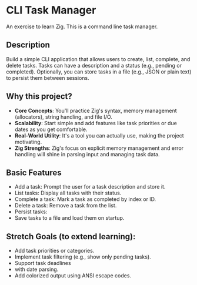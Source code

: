 # CLI Task Manager

An exercise to learn Zig. This is a command line task manager.

## Description

Build a simple CLI application that allows users to create, list, complete, and delete tasks. Tasks can
have a description and a status (e.g., pending or completed). Optionally, you can store tasks in a file (e.g., JSON or
plain text) to persist them between sessions.

## Why this project?

- **Core Concepts**: You'll practice Zig's syntax, memory management (allocators), string handling, and file I/O.
- **Scalability**: Start simple and add features like task priorities or due dates as you get comfortable.
- **Real-World Utility**: It's a tool you can actually use, making the project motivating.
- **Zig Strengths**: Zig's focus on explicit memory management and error handling will shine in parsing input and managing task data.

## Basic Features

- Add a task: Prompt the user for a task description and store it.
- List tasks: Display all tasks with their status.
- Complete a task: Mark a task as completed by index or ID.
- Delete a task: Remove a task from the list.
- Persist tasks:
- Save tasks to a file and load them on startup.

## Stretch Goals (to extend learning):

- Add task priorities or categories.
- Implement task filtering (e.g., show only pending tasks).
- Support task deadlines
- with date parsing.
- Add colorized output using ANSI escape codes.
